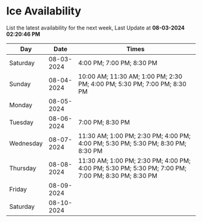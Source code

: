 # Ice Availability

List the latest availability for the next week, Last Update at **08-03-2024 02:20:46 PM**

| Day         | Date        | Times       |
| ----------- | ----------- | ----------- |
|Saturday|08-03-2024|4:00 PM; 7:00 PM; 8:30 PM|
|Sunday|08-04-2024|10:00 AM; 11:30 AM; 1:00 PM; 2:30 PM; 4:00 PM; 5:30 PM; 7:00 PM; 8:30 PM|
|Monday|08-05-2024||
|Tuesday|08-06-2024|7:00 PM; 8:30 PM|
|Wednesday|08-07-2024|11:30 AM; 1:00 PM; 2:30 PM; 4:00 PM; 4:00 PM; 5:30 PM; 5:30 PM; 8:30 PM; 8:30 PM|
|Thursday|08-08-2024|11:30 AM; 1:00 PM; 2:30 PM; 4:00 PM; 4:00 PM; 5:30 PM; 5:30 PM; 7:00 PM; 7:00 PM; 8:30 PM; 8:30 PM|
|Friday|08-09-2024||
|Saturday|08-10-2024||
